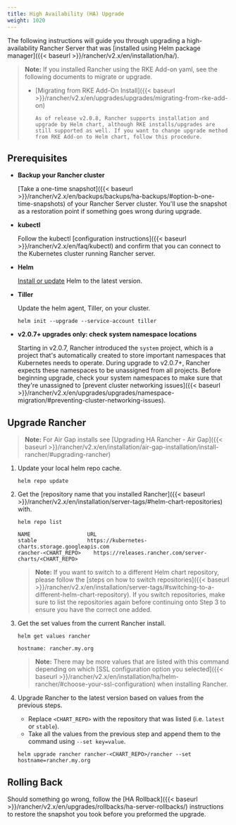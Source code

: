 ```yaml
---
title: High Availability (HA) Upgrade
weight: 1020
---
```


The following instructions will guide you through upgrading a high-availability Rancher Server that was [installed using Helm package manager]({{< baseurl >}}/rancher/v2.x/en/installation/ha/).

>**Note:** If you installed Rancher using the RKE Add-on yaml, see the following documents to migrate or upgrade.
>
>* [Migrating from RKE Add-On Install]({{< baseurl >}}/rancher/v2.x/en/upgrades/upgrades/migrating-from-rke-add-on)
>
>       As of release v2.0.8, Rancher supports installation and upgrade by Helm chart, although RKE installs/upgrades are still supported as well. If you want to change upgrade method from RKE Add-on to Helm chart, follow this procedure.


## Prerequisites

- **Backup your Rancher cluster**

    [Take a one-time snapshot]({{< baseurl >}}/rancher/v2.x/en/backups/backups/ha-backups/#option-b-one-time-snapshots)
    of your Rancher Server cluster. You'll use the snapshot as a restoration point if something goes wrong during upgrade.

- **kubectl**

    Follow the kubectl [configuration instructions]({{< baseurl >}}/rancher/v2.x/en/faq/kubectl) and confirm that you can connect to the Kubernetes cluster running Rancher server.

- **Helm**

    [Install or update](https://docs.helm.sh/using_helm/#installing-helm) Helm to the latest version.

- **Tiller**

    Update the helm agent, Tiller, on your cluster.

    ```
    helm init --upgrade --service-account tiller
    ```

- **v2.0.7+ upgrades only: check system namespace locations**

    Starting in v2.0.7, Rancher introduced the `system` project, which is a project that's automatically created to store important namespaces that Kubernetes needs to operate. During upgrade to v2.0.7+, Rancher expects these namespaces to be unassigned from all projects. Before beginning upgrade, check your system namespaces to make sure that they're unassigned to [prevent cluster networking issues]({{< baseurl >}}/rancher/v2.x/en/upgrades/upgrades/namespace-migration/#preventing-cluster-networking-issues).

## Upgrade Rancher

> **Note:** For Air Gap installs see [Upgrading HA Rancher - Air Gap]({{< baseurl >}}/rancher/v2.x/en/installation/air-gap-installation/install-rancher/#upgrading-rancher)

1. Update your local helm repo cache.

    ```
    helm repo update
    ```

2. Get the [repository name that you installed Rancher]({{< baseurl >}}/rancher/v2.x/en/installation/server-tags/#helm-chart-repositories) with.

    ```
    helm repo list

    NAME          	      URL                                              
    stable        	      https://kubernetes-charts.storage.googleapis.com
    rancher-<CHART_REPO>	https://releases.rancher.com/server-charts/<CHART_REPO>
    ```

    > **Note:** If you want to switch to a different Helm chart repository, please follow the [steps on how to switch repositories]({{< baseurl >}}/rancher/v2.x/en/installation/server-tags/#switching-to-a-different-helm-chart-repository). If you switch repositories, make sure to list the repositories again before continuing onto Step 3 to ensure you have the correct one added.

3. Get the set values from the current Rancher install.

    ```
    helm get values rancher

    hostname: rancher.my.org
    ```

    > **Note:** There may be more values that are listed with this command depending on which [SSL configuration option you selected]({{< baseurl >}}/rancher/v2.x/en/installation/ha/helm-rancher/#choose-your-ssl-configuration) when installing Rancher.

4. Upgrade Rancher to the latest version based on values from the previous steps.

    - Replace `<CHART_REPO>` with the repository that was listed (i.e. `latest` or `stable`).
    - Take all the values from the previous step and append them to the command using `--set key=value`.

    ```
    helm upgrade rancher rancher-<CHART_REPO>/rancher --set hostname=rancher.my.org
    ```

## Rolling Back

Should something go wrong, follow the [HA Rollback]({{< baseurl >}}/rancher/v2.x/en/upgrades/rollbacks/ha-server-rollbacks/) instructions to restore the snapshot you took before you preformed the upgrade.
